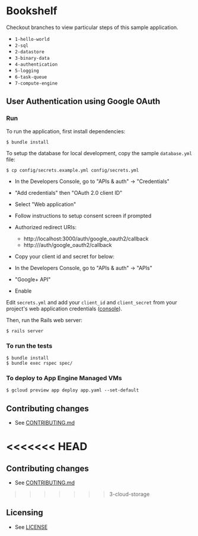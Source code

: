 # Bookshelf

Checkout branches to view particular steps of this sample application.

 - `1-hello-world`
 - `2-sql`
 - `2-datastore`
 - `3-binary-data`
 - `4-authentication`
 - `5-logging`
 - `6-task-queue`
 - `7-compute-engine`

## User Authentication using Google OAuth

### Run

To run the application, first install dependencies:

    $ bundle install

To setup the database for local development, copy the sample `database.yml` file:

    $ cp config/secrets.example.yml config/secrets.yml

  * In the Developers Console, go to "APIs & auth" -> "Credentials"
  * "Add credentials" then "OAuth 2.0 client ID"
  * Select "Web application"
  * Follow instructions to setup consent screen if prompted
  * Authorized redirect URIs:
    * http://localhost:3000/auth/google_oauth2/callback
    * http://<project-id>/auth/google_oauth2/callback
  * Copy your client id and secret for below:

  * In the Developers Console, go to "APIs & auth" -> "APIs"
  * "Google+ API"
  * Enable

Edit `secrets.yml` and add your `client_id` and `client_secret` from your project's
web application credentials ([console](https://console.developers.google.com/project/_/apiui/credential)).

Then, run the Rails web server:

    $ rails server

### To run the tests

    $ bundle install
    $ bundle exec rspec spec/

### To deploy to App Engine Managed VMs

    $ gcloud preview app deploy app.yaml --set-default

## Contributing changes

* See [CONTRIBUTING.md](CONTRIBUTING.md)

<<<<<<< HEAD
=======
[google/ruby]: https://registry.hub.docker.com/u/google/ruby-runtime/

## Contributing changes

* See [CONTRIBUTING.md](CONTRIBUTING.md)

>>>>>>> 3-cloud-storage
## Licensing

* See [LICENSE](LICENSE)
